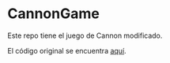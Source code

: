 # CannonGame

Este repo tiene el juego de Cannon modificado.

El código original se encuentra [aquí](https://grantjenks.com/docs/freegames/cannon.html).
